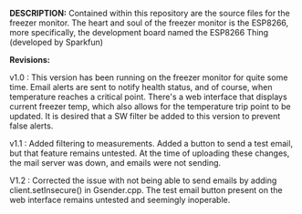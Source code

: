 __DESCRIPTION:__
Contained within this repository are the source files for the freezer monitor.  The heart and soul of the freezer monitor is the ESP8266, more specifically, the development board named the ESP8266 Thing (developed by Sparkfun)

**Revisions:**

v1.0 : This version has been running on the freezer monitor for quite some time.  Email alerts are sent to notify health status, and of course, when temperature reaches a critical point.  There's a web interface that displays current freezer temp, which also allows for the temperature trip point to be updated.  It is desired that a SW filter be added to this version to prevent false alerts.  

v1.1 : Added filtering to measurements.  Added a button to send a test email, but that feature remains untested.  At the time of uploading these changes, the mail server was down, and emails were not sending. 

V1.2 : Corrected the issue with not being able to send emails by adding client.setInsecure() in Gsender.cpp.  The test email button present on the web interface remains untested and seemingly inoperable.  